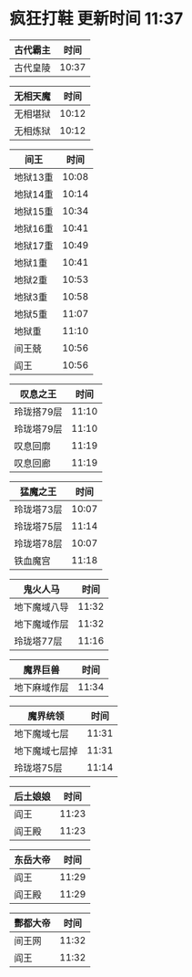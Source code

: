 # 疯狂打鞋 更新时间 11:37

| 古代霸主   | 时间    |
|--------|-------|
| 古代皇陵 | 10:37 |

| 无相天魔   | 时间    |
|--------|-------|
| 无相堪狱 | 10:12 |
| 无相炼狱 | 10:12 |

| 间王   | 时间    |
|--------|-------|
| 地狱13重 | 10:08 |
| 地狱14重 | 10:14 |
| 地狱15重 | 10:34 |
| 地狱16重 | 10:41 |
| 地狱17重 | 10:49 |
| 地狱1重 | 10:41 |
| 地狱2重 | 10:53 |
| 地狱3重 | 10:58 |
| 地狱5重 | 11:07 |
| 地狱重 | 11:10 |
| 间王兢 | 10:56 |
| 阎王 | 10:56 |

| 叹息之王   | 时间    |
|--------|-------|
| 玲珑搭79层 | 11:10 |
| 玲珑塔79层 | 11:10 |
| 叹息回廓 | 11:19 |
| 叹息回廊 | 11:19 |

| 猛魔之王   | 时间    |
|--------|-------|
| 玲珑塔73层 | 10:07 |
| 玲珑塔75层 | 11:14 |
| 玲珑塔78层 | 10:07 |
| 铁血魔宫 | 11:18 |

| 鬼火人马   | 时间    |
|--------|-------|
| 地下魔域八导 | 11:32 |
| 地下魔域作层 | 11:32 |
| 玲珑塔77层 | 11:16 |

| 魔界巨兽   | 时间    |
|--------|-------|
| 地下麻域作层 | 11:34 |

| 魔界统领   | 时间    |
|--------|-------|
| 地下魔域七层 | 11:31 |
| 地下魔域七层掉 | 11:31 |
| 玲珑塔75层 | 11:14 |

| 后土娘娘   | 时间    |
|--------|-------|
| 阎王 | 11:23 |
| 阎王殿 | 11:23 |

| 东岳大帝   | 时间    |
|--------|-------|
| 阎王 | 11:29 |
| 阎王殿 | 11:29 |

| 酆都大帝   | 时间    |
|--------|-------|
| 间王网 | 11:32 |
| 阎王 | 11:32 |